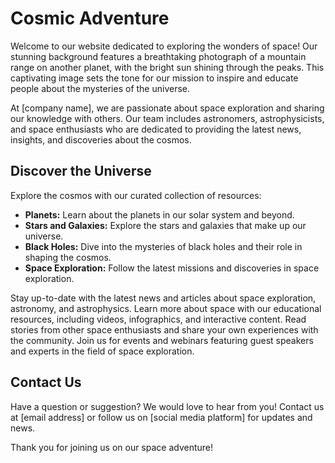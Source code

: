 <!--font:Montserrat-->

# Cosmic Adventure

Welcome to our website dedicated to exploring the wonders of space! Our stunning background features a breathtaking photograph of a mountain range on another planet, with the bright sun shining through the peaks. This captivating image sets the tone for our mission to inspire and educate people about the mysteries of the universe.

At [company name], we are passionate about space exploration and sharing our knowledge with others. Our team includes astronomers, astrophysicists, and space enthusiasts who are dedicated to providing the latest news, insights, and discoveries about the cosmos.

## Discover the Universe

Explore the cosmos with our curated collection of resources:

- **Planets:** Learn about the planets in our solar system and beyond.
- **Stars and Galaxies:** Explore the stars and galaxies that make up our universe.
- **Black Holes:** Dive into the mysteries of black holes and their role in shaping the cosmos.
- **Space Exploration:** Follow the latest missions and discoveries in space exploration.

Stay up-to-date with the latest news and articles about space exploration, astronomy, and astrophysics. Learn more about space with our educational resources, including videos, infographics, and interactive content. Read stories from other space enthusiasts and share your own experiences with the community. Join us for events and webinars featuring guest speakers and experts in the field of space exploration.

## Contact Us

Have a question or suggestion? We would love to hear from you! Contact us at [email address] or follow us on [social media platform] for updates and news.

Thank you for joining us on our space adventure!

<!--

Write me content for website with wallpaper which alt text is:

"A photograph of a mountain range on another planet, with the bright sun shining through the peaks."

The name/title of the page should not be 1:1 copy of the alt text but rather a real content of the website which is using this wallpaper.

- Use markdown format 
- Start with heading
- Heading should be short and concise
- The content should look like a real website 
- The website should not be about the wallpaper, wallpaper is just a related background
- Heading should be contain work "wallpaper" or "background"
- Include real sections like references, contact, user stories, etc. use things relevant to the page purpose.
- Feel free to use structure like headings, bullets, numbering, blockquotes, paragraphs, horizontal lines, etc.
- You can use formatting like bold or _italic_
- You can include UTF-8 emojis
- Links should be only #hash anchors (and you can refer to the document itself)
- Do not include images


---


# Explore the Mysteries of Space with Our Cosmic Adventure Wallpaper

Welcome to our website dedicated to all things space! Our cosmic adventure wallpaper featuring a breathtaking photograph of a mountain range on another planet, with the bright sun shining through the peaks, is the perfect background for anyone who loves to explore the mysteries of the universe.

## About Us

At [company name], we are passionate about space exploration and sharing our knowledge with others. Our team of experts includes astronomers, astrophysicists, and space enthusiasts who are dedicated to providing the latest news, insights, and discoveries about the cosmos.

## Our Services

- **News and Articles:** Stay up-to-date with the latest news and articles about space exploration, astronomy, and astrophysics.
- **Educational Resources:** Learn more about space with our educational resources, including videos, infographics, and interactive content.
- **User Stories:** Read stories from other space enthusiasts and share your own experiences with the community.
- **Events:** Join us for events and webinars featuring guest speakers and experts in the field of space exploration.

## References

Check out some of our favorite resources for learning more about space:

- [NASA](#)
- [Space.com](#)
- [Astronomy Magazine](#)

## Contact Us

Have a question or suggestion? We would love to hear from you! Contact us at [email address] or follow us on [social media platform] for updates and news.

Thank you for visiting our website and joining us on our cosmic adventure!


---


Heading should not include word "wallpaper". The website should not be about the wallpaper itself, wallpaper is just a related background, rewrite whole content.


---


# Discover the Wonders of Space with Our Cosmic Adventure Website

Welcome to our website dedicated to exploring the wonders of space! Our stunning background features a breathtaking photograph of a mountain range on another planet, with the bright sun shining through the peaks. This captivating image sets the tone for our mission to inspire and educate people about the mysteries of the universe.

## About Us

At [company name], we are passionate about space exploration and sharing our knowledge with others. Our team includes astronomers, astrophysicists, and space enthusiasts who are dedicated to providing the latest news, insights, and discoveries about the cosmos.

## Our Services

- **News and Articles:** Stay up-to-date with the latest news and articles about space exploration, astronomy, and astrophysics.
- **Educational Resources:** Learn more about space with our educational resources, including videos, infographics, and interactive content.
- **User Stories:** Read stories from other space enthusiasts and share your own experiences with the community.
- **Events:** Join us for events and webinars featuring guest speakers and experts in the field of space exploration.

## Explore the Universe

Discover the wonders of space with our curated collection of resources:

- **Planets:** Learn about the planets in our solar system and beyond.
- **Stars and Galaxies:** Explore the stars and galaxies that make up our universe.
- **Black Holes:** Dive into the mysteries of black holes and their role in shaping the cosmos.
- **Space Exploration:** Follow the latest missions and discoveries in space exploration.

## Contact Us

Have a question or suggestion? We would love to hear from you! Contact us at [email address] or follow us on [social media platform] for updates and news.

Thank you for joining us on our cosmic adventure!


---


Heading is too long, rewrite whole content.


---


# Discover the Wonders of Space with Our Cosmic Adventure

Welcome to our website dedicated to exploring the wonders of space! Our stunning background features a breathtaking photograph of a mountain range on another planet, with the bright sun shining through the peaks. This captivating image sets the tone for our mission to inspire and educate people about the mysteries of the universe.

At [company name], we are passionate about space exploration and sharing our knowledge with others. Our team includes astronomers, astrophysicists, and space enthusiasts who are dedicated to providing the latest news, insights, and discoveries about the cosmos.

## Explore the Universe

Discover the wonders of space with our curated collection of resources:

- **Planets:** Learn about the planets in our solar system and beyond.
- **Stars and Galaxies:** Explore the stars and galaxies that make up our universe.
- **Black Holes:** Dive into the mysteries of black holes and their role in shaping the cosmos.
- **Space Exploration:** Follow the latest missions and discoveries in space exploration.

Stay up-to-date with the latest news and articles about space exploration, astronomy, and astrophysics. Learn more about space with our educational resources, including videos, infographics, and interactive content. Read stories from other space enthusiasts and share your own experiences with the community. Join us for events and webinars featuring guest speakers and experts in the field of space exploration.

## Contact Us

Have a question or suggestion? We would love to hear from you! Contact us at [email address] or follow us on [social media platform] for updates and news.

Thank you for joining us on our cosmic adventure!


---


Heading is too long, rewrite whole content.


---


# Explore the Cosmos with Our Space Adventure Website

Welcome to our website dedicated to exploring the wonders of space! Our stunning background features a breathtaking photograph of a mountain range on another planet, with the bright sun shining through the peaks. This captivating image sets the tone for our mission to inspire and educate people about the mysteries of the universe.

At [company name], we are passionate about space exploration and sharing our knowledge with others. Our team includes astronomers, astrophysicists, and space enthusiasts who are dedicated to providing the latest news, insights, and discoveries about the cosmos.

## Discover the Universe

Explore the cosmos with our curated collection of resources:

- **Planets:** Learn about the planets in our solar system and beyond.
- **Stars and Galaxies:** Explore the stars and galaxies that make up our universe.
- **Black Holes:** Dive into the mysteries of black holes and their role in shaping the cosmos.
- **Space Exploration:** Follow the latest missions and discoveries in space exploration.

Stay up-to-date with the latest news and articles about space exploration, astronomy, and astrophysics. Learn more about space with our educational resources, including videos, infographics, and interactive content. Read stories from other space enthusiasts and share your own experiences with the community. Join us for events and webinars featuring guest speakers and experts in the field of space exploration.

## Contact Us

Have a question or suggestion? We would love to hear from you! Contact us at [email address] or follow us on [social media platform] for updates and news.

Thank you for joining us on our space adventure!


---


Write me a Google font which is best fitting for the website.

Pick from the list:
- IBM Plex Sans
- Lobster
- Montserrat
- Barlow Condensed
- Alegreya
- Raleway
- Orbitron
- Futura
- Open Sans
- Poppins
- Playfair Display
- Exo 2
- Lato
- Dancing Script
- Great Vibes
- Inter
- Roboto


Write just the font name nothing else.


---


Montserrat

-->
